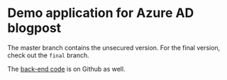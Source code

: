 # Demo application for Azure AD blogpost
The master branch contains the unsecured version.
For the final version, check out the `final` branch.

The [back-end code](https://github.com/jmeys/azure-ad-demo-backend) is on Github as well.
